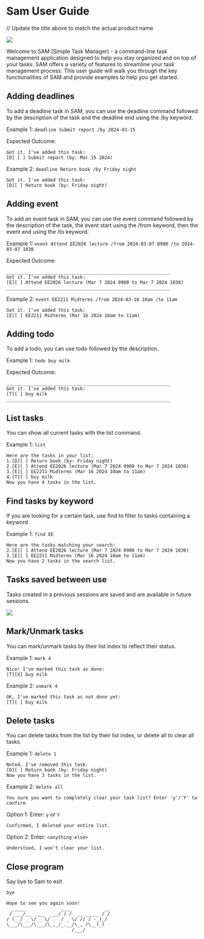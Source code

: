 # Sam User Guide

// Update the title above to match the actual product name

![](https://i.ibb.co/4j2FWkD/Sam.png)

Welcome to SAM (Simple Task Manager) - a command-line task management application designed to help you stay organized and on top of your tasks. SAM offers a variety of features to streamline your task management process. This user guide will walk you through the key functionalities of SAM and provide examples to help you get started.

## Adding deadlines

To add a deadline task in SAM, you can use the deadline command followed by the description of the task and the deadline end using the /by keyword.

Example 1: `deadline Submit report /by 2024-03-15`

Expected Outcome:
```
Got it. I've added this task:
[D] [ ] Submit report (by: Mar 15 2024)
```
Example 2: `deadline Return book /by Friday night`

```
Got it. I've added this task:
[D][ ] Return book (by: Friday night)
```

## Adding event

To add an event task in SAM, you can use the event command followed by the description of the task, the event start using the /from keyword, then the event end using the /to keyword.

Example 1: `event Attend EE2026 lecture /from 2024-03-07 0900 /to 2024-03-07 1030`

Expected Outcome:
```
____________________________________________________________
Got it. I've added this task:
[E][ ] Attend EE2026 lecture (Mar 7 2024 0900 to Mar 7 2024 1030)
____________________________________________________________
```
Example 2: `event EE2211 Midterms /from 2024-03-16 10am /to 11am`

```
Got it. I've added this task:
[E][ ] EE2211 Midterms (Mar 16 2024 10am to 11am)
```

## Adding todo

To add a todo, you can use todo followed by the description.

Example 1: `todo buy milk`

Expected Outcome:
```
____________________________________________________________
Got it. I've added this task:
[T][ ] buy milk
____________________________________________________________
```

## List tasks

You can show all current tasks with the list command.

Example 1: `list`

```
Here are the tasks in your list:
1.[D][ ] Return book (by: Friday night)
2.[E][ ] Attend EE2026 lecture (Mar 7 2024 0900 to Mar 7 2024 1030)
3.[E][ ] EE2211 Midterms (Mar 16 2024 10am to 11am)
4.[T][ ] buy milk
Now you have 4 tasks in the list.
```

## Find tasks by keyword

If you are looking for a certain task, use find to filter to tasks containing a keyword

Example 1: `find EE`

```
Here are the tasks matching your search:
2.[E][ ] Attend EE2026 lecture (Mar 7 2024 0900 to Mar 7 2024 1030)
3.[E][ ] EE2211 Midterms (Mar 16 2024 10am to 11am)
Now you have 2 tasks in the search list.
```

## Tasks saved between use

Tasks created in a previous sessions are saved and are available in future sessions.

![](https://i.ibb.co/hg1fp99/Save-feature.png)

## Mark/Unmark tasks

You can mark/unmark tasks by their list index to reflect their status.

Example 1: `mark 4`

```
Nice! I've marked this task as done:
[T][X] buy milk
```

Example 2: `unmark 4`

```
OK, I've marked this task as not done yet:
[T][ ] buy milk
```

## Delete tasks

You can delete tasks from the list by their list index, or delete all to clear all tasks.

Example 1: `delete 1`

```
Noted. I've removed this task:
[D][ ] Return book (by: Friday night)
Now you have 3 tasks in the list.
```

Example 2: `delete all`

```
You sure you want to completely clear your task list? Enter 'y'/'Y' to confirm
```

Option 1: Enter: `y` or `Y`

```
Confirmed, I deleted your entire list.
```

Option 2: Enter: `<anything else>`

```
Understood, I won't clear your list.
```

## Close program

Say bye to Sam to exit

`bye`

```
Hope to see you again soon!
  _____             ____            __
 / ___/__  ___  ___/ / /  __ _____ / /
/ (_ / _ \/ _ \/ _  / _ \/ // / -_)_/ 
\___/\___/\___/\_,_/_.__/\_, /\__(_)  
                        /___/         
```